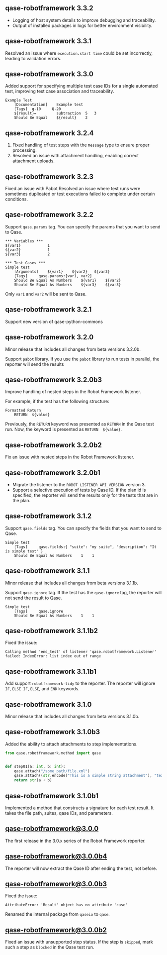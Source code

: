 ## qase-robotframework 3.3.2

- Logging of host system details to improve debugging and traceability.  
- Output of installed packages in logs for better environment visibility. 

## qase-robotframework 3.3.1

Resolved an issue where `execution.start time` could be set incorrectly, leading to validation errors.

## qase-robotframework 3.3.0


Added support for specifying multiple test case IDs for a single automated test, improving test case association and
traceability.

```robotframework
Example Test
    [Documentation]    Example test
    [Tags]  q-10     Q-20
    ${result}=         subtraction  5   3
    Should Be Equal    ${result}    2
```

## qase-robotframework 3.2.4

1. Fixed handling of test steps with the `Message` type to ensure proper processing.
2. Resolved an issue with attachment handling, enabling correct attachment uploads.

## qase-robotframework 3.2.3

Fixed an issue with Pabot
Resolved an issue where test runs were sometimes duplicated or test executions failed to complete under certain
conditions.

## qase-robotframework 3.2.2

Support `qase.params` tag. You can specify the params that you want to send to Qase.

```robotframework
*** Variables ***
${var1}            1
${var2}            1
${var3}            2

*** Test Cases ***
Simple test
    [Arguments]    ${var1}    ${var2}   ${var3}
    [Tags]     qase.params:[var1, var2]
    Should Be Equal As Numbers    ${var1}    ${var2}
    Should Be Equal As Numbers    ${var3}    ${var3} 
```

Only `var1` and `var2` will be sent to Qase.

## qase-robotframework 3.2.1

Support new version of qase-python-commons

## qase-robotframework 3.2.0

Minor release that includes all changes from beta versions 3.2.0b.

Support `pabot` library. If you use the `pabot` library to run tests in parallel, the reporter will send the results

## qase-robotframework 3.2.0b3

Improve handling of nested steps in the Robot Framework listener.

For example, if the test has the following structure:

```robotframework
Formatted Return
    RETURN  ${value}
```

Previously, the `RETURN` keyword was presented as `RETURN` in the Qase test run.
Now, the keyword is presented as `RETURN  ${value}`.

## qase-robotframework 3.2.0b2

Fix an issue with nested steps in the Robot Framework listener.

## qase-robotframework 3.2.0b1

- Migrate the listener to the `ROBOT_LISTENER_API_VERSION` version 3.
- Support a selective execution of tests by Qase ID.
  If the plan id is specified, the reporter will send the results only for the tests that are in the plan.

## qase-robotframework 3.1.2

Support `qase.fields` tag. You can specify the fields that you want to send to Qase.

```robotframework
Simple test
    [Tags]     qase.fields:{ "suite": "my suite", "description": "It is simple test" }
    Should Be Equal As Numbers    1    1
```

## qase-robotframework 3.1.1

Minor release that includes all changes from beta versions 3.1.1b.

Support `qase.ignore` tag. If the test has the `qase.ignore` tag, the reporter will not send the result to Qase.

```robotframework
Simple test
    [Tags]     qase.ignore
    Should Be Equal As Numbers    1    1
```

## qase-robotframework 3.1.1b2

Fixed the issue:

```log
Calling method 'end_test' of listener 'qase.robotframework.Listener' failed: IndexError: list index out of range
```

## qase-robotframework 3.1.1b1

Add support `robotframework-tidy` to the reporter.
The reporter will ignore `IF`, `ELSE IF`, `ELSE`, and `END` keywords.

## qase-robotframework 3.1.0

Minor release that includes all changes from beta versions 3.1.0b.

## qase-robotframework 3.1.0b3

Added the ability to attach attachments to step implementations.

```python
from qase.robotframework.method import qase


def step01(a: int, b: int):
    qase.attach("/some_path/file.xml")
    qase.attach((str.encode("This is a simple string attachment"), "text/plain", "simple.txt"))
    return str(a + b)
```

## qase-robotframework 3.1.0b1

Implemented a method that constructs a signature for each test result.
It takes the file path, suites, qase IDs, and parameters.

## qase-robotframework@3.0.0

The first release in the 3.0.x series of the Robot Framework reporter.

## qase-robotframework@3.0.0b4

The reporter will now extract the Qase ID after ending the test, not before.

## qase-robotframework@3.0.0b3

Fixed the issue:

```log
AttributeError: 'Result' object has no attribute 'case'
```

Renamed the internal package from `qaseio` to `qase`.

## qase-robotframework@3.0.0b2

Fixed an issue with unsupported step status. If the step is `skipped`, mark such a step as `blocked` in the Qase test
run.
